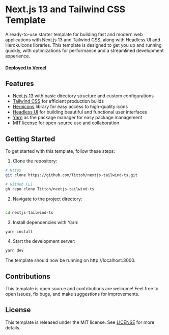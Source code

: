 # Next.js 13 and Tailwind CSS Template

A ready-to-use starter template for building fast and modern web applications with Next.js 13 and Tailwind CSS, along with Headless UI and Herokuicons libraries. This template is designed to get you up and running quickly, with optimizations for performance and a streamlined development experience.

#### [Deployed to Vercel](https://nextjs-tailwindcss-ts.vercel.app/)

## Features

- [Next.js 13](https://nextjs.org/) with basic directory structure and custom configurations
- [Tailwind CSS](https://tailwindcss.com/) for efficient production builds
- [Heroicons](https://heroicons.com/) library for easy access to high-quality icons
- [Headless UI](https://headlessui.com/) for building beautiful and functional user interfaces
- [Yarn](https://yarnpkg.com/) as the package manager for easy package management
- [MIT license](https://opensource.org/licenses/MIT) for open-source use and collaboration

## Getting Started

To get started with this template, follow these steps:

1. Clone the repository:

```bash
# Https
git clone https://github.com/Tittoh/nextjs-tailwind-ts.git

# GitHub CLI
gh repo clone Tittoh/nextjs-tailwind-ts
```

2. Navigate to the project directory:

```bash

cd nextjs-tailwind-ts
```

3. Install dependencies with Yarn:

```bash
yarn install
```

4. Start the development server:

```bash
yarn dev
```

The template should now be running on http://localhost:3000.

## Contributions

This template is open source and contributions are welcome! Feel free to open issues, fix bugs, and make suggestions for improvements.

## License

This template is released under the MIT license. See [LICENSE](LICENSE) for more details.
